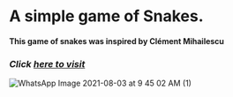 # A simple game of Snakes.
#### This game of snakes was inspired by Clément Mihailescu
### *Click [here to visit](https://devsagarkhatri.github.io/snake/)*
![WhatsApp Image 2021-08-03 at 9 45 02 AM (1)](https://user-images.githubusercontent.com/29791684/127962731-c56cb72b-ccf0-40ce-bef8-2db558040e0f.jpeg)


